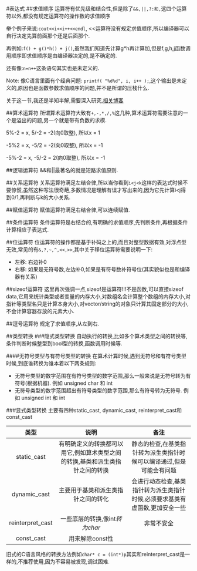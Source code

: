 #表达式
##求值顺序
运算符有优先级和结合性,但是除了`&&,||,?:和,`这四个运算符以外,都没有规定运算符的操作数的求值顺序

举个例子来说:`cout<<i<<i++<<endl`, <<运算符没有规定求值顺序,所以编译器可以自行决定先算前面那个还是后面那个.

再例如:`f() + g()*h() + j()`,虽然我们知道先计算g*h再计算加,但是f,g,h,j函数调用顺序即求值顺序是由编译器决定的,是不确定的.

还有像:`n=n++`这条语句其实也是未定义的.

Note: 像C语言里面有个经典问题: `printf( "%d%d", i, i++ );`,这个输出是未定义的,原因也是函数参数求值顺序的问题,并不是所谓的压栈什么.

关于这一节,我还是半知半解,需要深入研究,[相关博客](http://blog.csdn.net/zhongjiekangping/article/details/5164132)

##算术运算符
所谓算术运算符大致有`+,-,*,/,%`这几种,算术运算符需要注意的一个是溢出的问题,另一个就是带有负数的求模.

5%-2 = x, 5/-2 = -2(向0取整), 所以x = 1

-5%2 = x, -5/2 = -2(向0取整), 所以x = -1

-5%-2 = x, -5/-2 = 2(向0取整), 所以x = -1

##逻辑运算符
&&和||最著名的就是短路求值原则.

##关系运算符
关系运算符满足左结合律,所以当你看到`i<j<k`这样的表达式时候不要惊慌,虽然这种写法很奇葩,多数情况是理解有误才写出来的,因为它先计算i<j得到0/1,再判断与k的大小关系.

##赋值运算符
赋值运算符满足右结合律,可以连续赋值.

##条件运算符
条件运算符是右结合的,有明确的求值顺序,先判断条件,再根据条件计算相应子表达式.

##位运算符
位运算符的操作都是基于补码之上的,而且对整型数据有效,对浮点型无效,常见的有`&,?,~,^,<<,>>`,其中关于移位运算符需要说明一下:

*	左移:	右边补0
*	右移:	如果是无符号数,左边补0,如果是有符号数补符号位(其实貌似也是和编译器有关系)

##sizeof运算符
这里再次强调一点,sizeof是运算符!!!不是函数,可以直接sizeof data,它用来统计类型或者变量的内存大小,对数组名会计算整个数组的内存大小,对指针等类型名只是计算本身大小,对vector/string的对象只计算其固定部分的大小,不会计算容器存放的元素大小.

##逗号运算符
规定了求值顺序,从左到右.









##类型转换
###隐式类型转换
自动执行的转换,比如多个算术类型之间的转换等,条件判断时候整型到bool型的转换,函数调用时候等.

####无符号类型与有符号类型的转换
在算术计算时候,遇到无符号和有符号类型时候,到底谁转换为谁本着以下两条规则:

*	无符号类型的数字范围在有符号类型的数字范围,那么一般来说是无符号转为有符号(根据机器). 例如 unsigned char 和 int
*	无符号类型的数字范围超出有符号类型的数字范围,那么有符号转为无符号. 例如 unsigned int 和 int


###显式类型转换
主要有四种static_cast, dynamic_cast, reinterpret_cast和const_cast

|类型|说明|备注|
|:----:|:----:|:----:|
|static_cast|有明确定义的转换都可以用它,例如算术类型之间的转换,基类和派生类指针之间的转换|静态的检查,在基类指针转为派生类指针时候可以编译通过,但是可能会有问题|
|dynamic_cast|主要用于基类和派生类指针之间的转化|会进行动态检查,基类指针转为派生类指针时候,必须要求基类有虚函数,更加安全一些|
|reinterpret_cast|一些底层的转换,像int*转为char*|非常不安全|
|const_cast|用来解除const性||

旧式的C语言风格的转换方法例如`char* c = (int*)p`其实和reinterpret_cast是一样的,不推荐使用,因为不容易被发现,调试困难.
